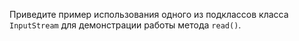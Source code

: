 Приведите пример использования одного из подклассов класса `InputStream` для демонстрации работы метода `read()`.
